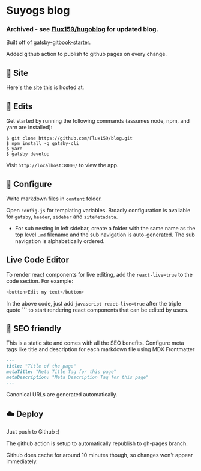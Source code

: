 # Suyogs blog

### Archived - see [Flux159/hugoblog](https://github.com/Flux159/hugoblog) for updated blog.

Built off of [gatsby-gitbook-starter](https://github.com/hasura/gatsby-gitbook-starter).

Added github action to publish to github pages on every change.

## 🔗 Site

Here's [the site](https://suyogs.com) this is hosted at.

## 🚀 Edits

Get started by running the following commands (assumes node, npm, and yarn are installed):

```
$ git clone https://github.com/Flux159/blog.git
$ npm install -g gatsby-cli
$ yarn
$ gatsby develop
```

Visit `http://localhost:8000/` to view the app.

## 🔧 Configure

Write markdown files in `content` folder.

Open `config.js` for templating variables. Broadly configuration is available for `gatsby`, `header`, `sidebar` and `siteMetadata`.

- For sub nesting in left sidebar, create a folder with the same name as the top level `.md` filename and the sub navigation is auto-generated. The sub navigation is alphabetically ordered.

## Live Code Editor

To render react components for live editing, add the `react-live=true` to the code section. For example:

```javascript react-live=true
<button>Edit my text</button>
```

In the above code, just add `javascript react-live=true` after the triple quote ``` to start rendering react components that can be edited by users.

## 🤖 SEO friendly

This is a static site and comes with all the SEO benefits. Configure meta tags like title and description for each markdown file using MDX Frontmatter

```markdown
---
title: "Title of the page"
metaTitle: "Meta Title Tag for this page"
metaDescription: "Meta Description Tag for this page"
---
```

Canonical URLs are generated automatically.

## ☁️ Deploy

Just push to Github :)

The github action is setup to automatically republish to gh-pages branch.

Github does cache for around 10 minutes though, so changes won't appear immediately.
